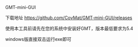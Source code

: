 GMT-mini-GUI

下载地址
https://github.com/CovMat/GMT-mini-GUI/releases

使用本工具前请先在您的系统中安装好GMT，版本最低要求为5.4

windows版直接双击运行exe即可